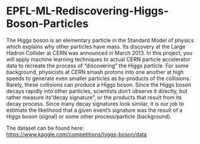 # EPFL-ML-Rediscovering-Higgs-Boson-Particles

The Higgs boson is an elementary particle in the Standard Model of physics which explains why other particles
have mass. Its discovery at the Large Hadron Collider at CERN was announced in March 2013. In this project,
you will apply machine learning techniques to actual CERN particle accelerator data to recreate the process of
“discovering” the Higgs particle. For some background, physicists at CERN smash protons into one another at
high speeds to generate even smaller particles as by-products of the collisions. Rarely, these collisions can produce
a Higgs boson. Since the Higgs boson decays rapidly into other particles, scientists don’t observe it directly,
but rather measure its“decay signature”, or the products that result from its decay process. Since many decay
signatures look similar, it is our job to estimate the likelihood that a given event’s signature was the result of a
Higgs boson (signal) or some other process/particle (background).

The dataset can be found here: https://www.kaggle.com/competitions/higgs-boson/data
